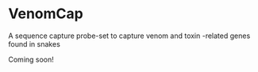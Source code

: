 # VenomCap
A sequence capture probe-set to capture venom and toxin -related genes found in snakes

Coming soon!

